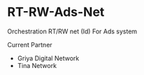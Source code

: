 # RT-RW-Ads-Net
Orchestration RT/RW net (Id) For Ads system

Current Partner
- Griya Digital Network
- Tina Network
